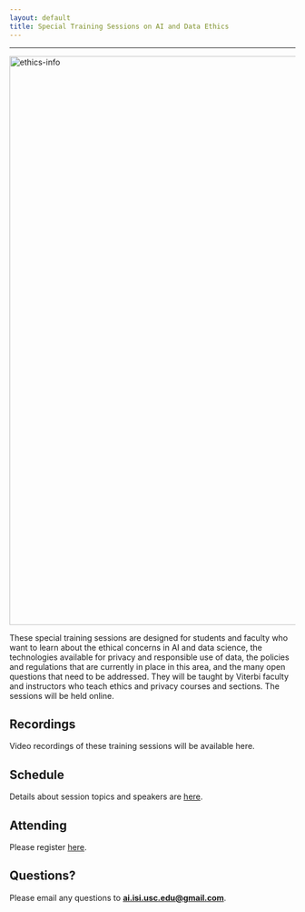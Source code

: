 ```yaml
---
layout: default
title: Special Training Sessions on AI and Data Ethics
---
```

---


<img src="images/AI-Data-Ethics.jpg" alt="ethics-info" width="1000" />


These special training sessions are designed for students and faculty who want to learn about the ethical concerns in AI and data science, the technologies available for privacy and responsible use of data, the policies and regulations that are currently in place in this area, and the many open questions that need to be addressed.  They will be taught by Viterbi faculty and instructors who teach ethics and privacy courses and sections.  The sessions will be held online.

## Recordings

Video recordings of these training sessions will be available here.


## Schedule

Details about session topics and speakers are [here](https://isi-usc-edu.github.io/AI-and-data-ethics/schedule).


## Attending

Please register [here](https://isi-usc-edu.github.io/AI-and-data-ethics/register).

## Questions?

Please email any questions to **ai.isi.usc.edu@gmail.com**.


